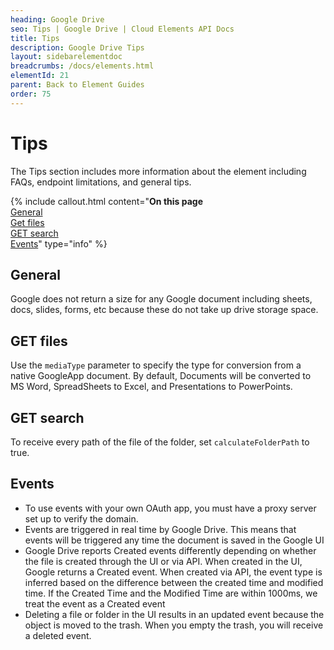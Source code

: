 ```yaml
---
heading: Google Drive
seo: Tips | Google Drive | Cloud Elements API Docs
title: Tips
description: Google Drive Tips
layout: sidebarelementdoc
breadcrumbs: /docs/elements.html
elementId: 21
parent: Back to Element Guides
order: 75
---
```


# Tips

The Tips section includes more information about the element including FAQs, endpoint limitations, and general tips.

{% include callout.html content="<strong>On this page</strong><br/><a href=#general>General</a><br/><a href=#get-files>Get files</a><br/><a href=#get-search>GET search</a><br/><a href=#events>Events</a>" type="info" %}

## General

Google does not return a size for any Google document including sheets, docs, slides, forms, etc because these do not take up drive storage space.

## GET files

Use the `mediaType` parameter to specify the type for conversion from a native GoogleApp document. By default, Documents will be converted to MS Word, SpreadSheets to Excel, and Presentations to PowerPoints.

## GET search

To receive every path of the file of the folder, set `calculateFolderPath` to true.

## Events

* To use events with your own OAuth app, you must have a proxy server set up to verify the domain.
* Events are triggered in real time by Google Drive. This means that events will be triggered any time the document is saved in the Google UI
* Google Drive reports Created events differently depending on whether the file is created through the UI or via API. When created in the UI, Google returns a Created event. When created via API, the event type is inferred based on the difference between the created time and modified time. If the Created Time and the Modified Time are within 1000ms, we treat the event as a Created event
* Deleting a file or folder in the UI results in an updated event because the object is moved to the trash. When you empty the trash, you will receive a deleted event.
